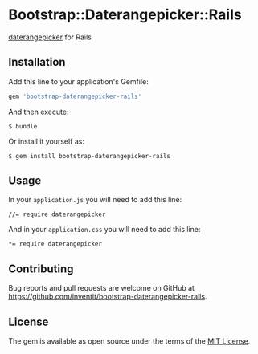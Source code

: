 # Bootstrap::Daterangepicker::Rails

[daterangepicker](http://www.daterangepicker.com/) for Rails

## Installation

Add this line to your application's Gemfile:

```ruby
gem 'bootstrap-daterangepicker-rails'
```

And then execute:

    $ bundle

Or install it yourself as:

    $ gem install bootstrap-daterangepicker-rails

## Usage

In your `application.js` you will need to add this line:

    //= require daterangepicker
   
And in your `application.css` you will need to add this line:

    *= require daterangepicker

## Contributing

Bug reports and pull requests are welcome on GitHub at https://github.com/inventit/bootstrap-daterangepicker-rails.

## License

The gem is available as open source under the terms of the [MIT License](https://opensource.org/licenses/MIT).
